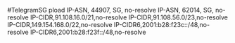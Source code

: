 #TelegramSG
pload
IP-ASN, 44907, SG, no-resolve
IP-ASN, 62014, SG, no-resolve
IP-CIDR,91.108.16.0/21,no-resolve
IP-CIDR,91.108.56.0/23,no-resolve
IP-CIDR,149.154.168.0/22,no-resolve
IP-CIDR6,2001:b28:f23c::/48,no-resolve
IP-CIDR6,2001:b28:f23f::/48,no-resolve
